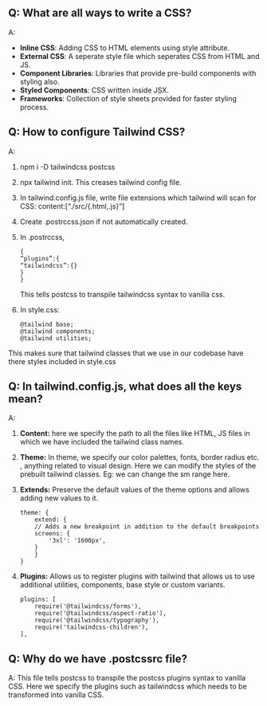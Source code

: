 ## Q: What are all ways to write a CSS?

A:

- **Inline CSS**: Adding CSS to HTML elements using style attribute.
- **External CSS**: A seperate style file which seperates CSS from HTML and JS.
- **Component Libraries**: Libraries that provide pre-build components with styling also.
- **Styled Components**: CSS written inside JSX.
- **Frameworks**: Collection of style sheets provided for faster styling process.

## Q: How to configure Tailwind CSS?

A:

1. npm i -D tailwindcss postcss
2. npx tailwind init. This creases tailwind config file.
3. In tailwind.config.js file, write file extensions which tailwind will scan for CSS: content:[“./src/{.html,.js}”]
4. Create .postrccss.json if not automatically created.
5. In .postrccss,

   ```
   {
   “plugins”:{
   “tailwindcss”:{}
   }
   }
   ```

   This tells postcss to transpile tailwindcss syntax to vanilla css.

6. In style.css:

   ```
   @tailwind base;
   @tailwind components;
   @tailwind utilities;
   ```

This makes sure that tailwind classes that we use in our codebase have there styles included in style.css

## Q: In tailwind.config.js, what does all the keys mean?

A:

1. **Content:** here we specify the path to all the files like HTML, JS files in which we have included the tailwind class names.
2. **Theme:** In theme, we specify our color palettes, fonts, border radius etc. , anything related to visual design. Here we can modify the styles of the prebuilt tailwind classes. Eg: we can change the sm range here.
3. **Extends:** Preserve the default values of the theme options and allows adding new values to it.

   ```
   theme: {
       extend: {
       // Adds a new breakpoint in addition to the default breakpoints
       screens: {
           '3xl': '1600px',
       }
       }
   }
   ```

4. **Plugins:** Allows us to register plugins with tailwind that allows us to use additional utilities, components, base style or custom variants.

   ```
   plugins: [
       require('@tailwindcss/forms'),
       require('@tailwindcss/aspect-ratio'),
       require('@tailwindcss/typography'),
       require('tailwindcss-children'),
   ],
   ```

## Q: Why do we have .postcssrc file?

A: This file tells postcss to transpile the postcss plugins syntax to vanilla CSS. Here we specify the plugins such as tailwindcss which needs to be transformed into vanilla CSS.
